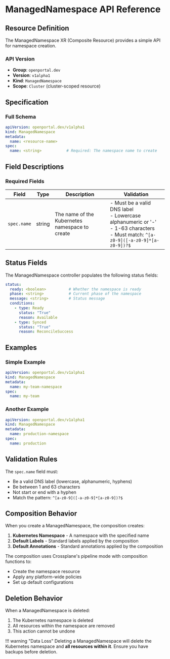 # ManagedNamespace API Reference

## Resource Definition

The ManagedNamespace XR (Composite Resource) provides a simple API for namespace creation.

### API Version

- **Group**: `openportal.dev`
- **Version**: `v1alpha1`
- **Kind**: `ManagedNamespace`
- **Scope**: `Cluster` (cluster-scoped resource)

## Specification

### Full Schema

```yaml
apiVersion: openportal.dev/v1alpha1
kind: ManagedNamespace
metadata:
  name: <resource-name>
spec:
  name: <string>           # Required: The namespace name to create
```

## Field Descriptions

### Required Fields

| Field | Type | Description | Validation |
|-------|------|-------------|------------|
| `spec.name` | string | The name of the Kubernetes namespace to create | - Must be a valid DNS label<br>- Lowercase alphanumeric or '-'<br>- 1-63 characters<br>- Must match: `^[a-z0-9]([-a-z0-9]*[a-z0-9])?$` |

## Status Fields

The ManagedNamespace controller populates the following status fields:

```yaml
status:
  ready: <boolean>          # Whether the namespace is ready
  phase: <string>           # Current phase of the namespace
  message: <string>         # Status message
  conditions:
    - type: Ready
      status: "True"
      reason: Available
    - type: Synced
      status: "True"
      reason: ReconcileSuccess
```

## Examples

### Simple Example

```yaml
apiVersion: openportal.dev/v1alpha1
kind: ManagedNamespace
metadata:
  name: my-team-namespace
spec:
  name: my-team
```

### Another Example

```yaml
apiVersion: openportal.dev/v1alpha1
kind: ManagedNamespace
metadata:
  name: production-namespace
spec:
  name: production
```

## Validation Rules

The `spec.name` field must:
- Be a valid DNS label (lowercase, alphanumeric, hyphens)
- Be between 1 and 63 characters
- Not start or end with a hyphen
- Match the pattern: `^[a-z0-9]([-a-z0-9]*[a-z0-9])?$`

## Composition Behavior

When you create a ManagedNamespace, the composition creates:

1. **Kubernetes Namespace** - A namespace with the specified name
2. **Default Labels** - Standard labels applied by the composition
3. **Default Annotations** - Standard annotations applied by the composition

The composition uses Crossplane's pipeline mode with composition functions to:
- Create the namespace resource
- Apply any platform-wide policies
- Set up default configurations

## Deletion Behavior

When a ManagedNamespace is deleted:

1. The Kubernetes namespace is deleted
2. All resources within the namespace are removed
3. This action cannot be undone

!!! warning "Data Loss"
    Deleting a ManagedNamespace will delete the Kubernetes namespace and **all resources within it**. Ensure you have backups before deletion.